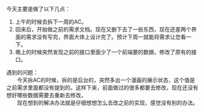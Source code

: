 今天主要是做了以下几点：  
1. 上午的时候去拆下一周的AC。
2. 回来后，开始做之前的需求文档。现在又删下去了一些东西，现在还差两个界面的需求没有写完，界面大体上设计完了。预计下周一就能将需求让您看一下。  
3. 晚上的时候突然发现之前的接口里面少了一个前端要的数据，修改了原有的接口。  

遇到的问题：  
　　今天拆AC的时候，拆的是后台的，突然多出一个漫画的展示状态，这个值是之前需求里面都没有提到的。这样下来，前面做过的很多都要去修改，现在还没有想好哪些数据需要去重新去修改。  
　　现在想到的解决办法就是仔细想想怎么去改之前的实现，感觉没有别的办法。
